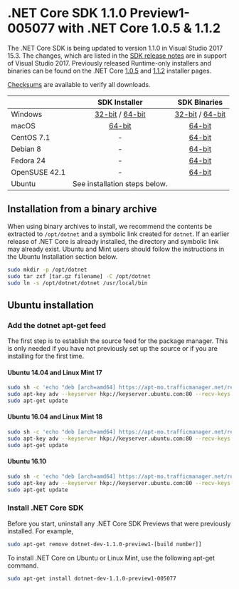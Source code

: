 # .NET Core SDK 1.1.0 Preview1-005077 with .NET Core 1.0.5 & 1.1.2

The .NET Core SDK is being updated to version 1.1.0 in Visual Studio 2017 15.3. The changes, which are listed in the [SDK release notes](https://github.com/dotnet/cli/releases/tag/v1.1.0-preview1-005077) are in support of Visual Studio 2017. Previously released Runtime-only installers and binaries can be found on the .NET Core [1.0.5](1.0.5-download.md) and [1.1.2](1.1.2-download.md) installer pages.

[Checksums](https://builds.dotnet.microsoft.com/dotnet/checksums/sdk-1.1.0-preview1-005077-SHA.txt) are available to verify all downloads.

|                         | SDK Installer                                                                                                        | SDK Binaries                                             |
| ----------------------- | :----------------------------------------------:                                                                     | :----------------------------------------------:         |
| Windows                 | [32-bit](https://download.microsoft.com/download/0/A/4/0A4563C2-B51F-49E5-BDAC-EE13566F1891/dotnet-dev-win-x86.1.1.0-preview1-005077.exe) / [64-bit](https://download.microsoft.com/download/0/A/4/0A4563C2-B51F-49E5-BDAC-EE13566F1891/dotnet-dev-win-x64.1.1.0-preview1-005077.exe)  | [32-bit](https://download.microsoft.com/download/3/5/C/35CD1308-BACB-4205-B998-3477F9EF5D0C/dotnet-dev-win-x86.1.1.0-preview1-005077.zip) / [64-bit](https://download.microsoft.com/download/3/5/C/35CD1308-BACB-4205-B998-3477F9EF5D0C/dotnet-dev-win-x64.1.1.0-preview1-005077.zip) |
| macOS                   | [64-bit](https://download.microsoft.com/download/0/A/4/0A4563C2-B51F-49E5-BDAC-EE13566F1891/dotnet-dev-osx-x64.1.1.0-preview1-005077.pkg)                                                             | [64-bit](https://download.microsoft.com/download/3/5/C/35CD1308-BACB-4205-B998-3477F9EF5D0C/dotnet-dev-osx-x64.1.1.0-preview1-005077.tar.gz) |
| CentOS 7.1              | -                                                                                                                    | [64-bit](https://download.microsoft.com/download/3/5/C/35CD1308-BACB-4205-B998-3477F9EF5D0C/dotnet-dev-centos-x64.1.1.0-preview1-005077.tar.gz) |
| Debian 8                | -                                                                                                                    | [64-bit](https://download.microsoft.com/download/3/5/C/35CD1308-BACB-4205-B998-3477F9EF5D0C/dotnet-dev-debian-x64.1.1.0-preview1-005077.tar.gz) |
| Fedora 24               | -                                                                                                                    | [64-bit](https://download.microsoft.com/download/3/5/C/35CD1308-BACB-4205-B998-3477F9EF5D0C/dotnet-dev-fedora.24-x64.1.1.0-preview1-005077.tar.gz) |
| OpenSUSE 42.1           | -                                                                                                                    | [64-bit](https://download.microsoft.com/download/3/5/C/35CD1308-BACB-4205-B998-3477F9EF5D0C/dotnet-dev-opensuse.42.1-x64.1.1.0-preview1-005077.tar.gz) |
| Ubuntu | See installation steps below.                                                              |  |

## Installation from a binary archive

When using binary archives to install, we recommend the contents be extracted to `/opt/dotnet` and a symbolic link created for `dotnet`. If an earlier release of .NET Core is already installed, the directory and symbolic link may already exist. Ubuntu and Mint users should follow the instructions in the Ubuntu Installation section below.

```bash
sudo mkdir -p /opt/dotnet
sudo tar zxf [tar.gz filename] -C /opt/dotnet
sudo ln -s /opt/dotnet/dotnet /usr/local/bin
```

## Ubuntu installation

### Add the dotnet apt-get feed

The first step is to establish the source feed for the package manager. This is only needed if you have not previously set up the source or if you are installing for the first time.

#### Ubuntu 14.04 and Linux Mint 17

```bash
sudo sh -c 'echo "deb [arch=amd64] https://apt-mo.trafficmanager.net/repos/dotnet-release/ trusty main" > /etc/apt/sources.list.d/dotnetdev.list'
sudo apt-key adv --keyserver hkp://keyserver.ubuntu.com:80 --recv-keys 417A0893
sudo apt-get update
```

#### Ubuntu 16.04 and Linux Mint 18

```bash
sudo sh -c 'echo "deb [arch=amd64] https://apt-mo.trafficmanager.net/repos/dotnet-release/ xenial main" > /etc/apt/sources.list.d/dotnetdev.list'
sudo apt-key adv --keyserver hkp://keyserver.ubuntu.com:80 --recv-keys 417A0893
sudo apt-get update
```

#### Ubuntu 16.10

```bash
sudo sh -c 'echo "deb [arch=amd64] https://apt-mo.trafficmanager.net/repos/dotnet-release/ yakkety main" > /etc/apt/sources.list.d/dotnetdev.list'
sudo apt-key adv --keyserver hkp://keyserver.ubuntu.com:80 --recv-keys 417A0893
sudo apt-get update
```

### Install .NET Core SDK

Before you start, uninstall any .NET Core SDK Previews that were previously installed. For example,

```bash
sudo apt-get remove dotnet-dev-1.1.0-preview1-[build number]]
```

To install .NET Core on Ubuntu or Linux Mint, use the following apt-get command.

```bash
sudo apt-get install dotnet-dev-1.1.0-preview1-005077
```
